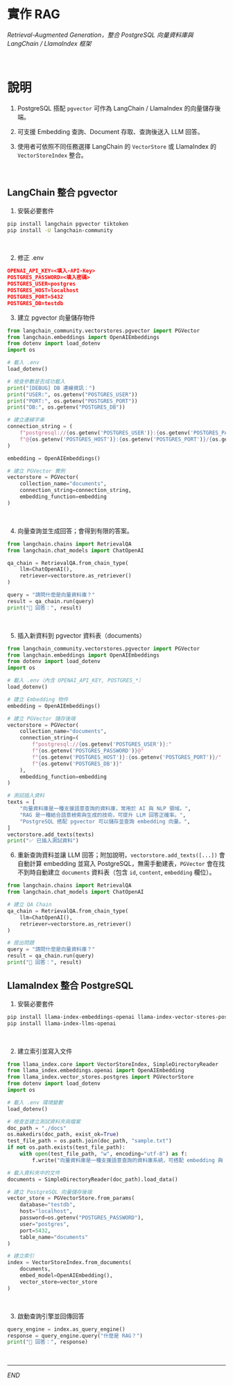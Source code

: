 # 實作 RAG

_Retrieval-Augmented Generation，整合 PostgreSQL 向量資料庫與 LangChain / LlamaIndex 框架_

<br>

# 說明

1. PostgreSQL 搭配 `pgvector` 可作為 LangChain / LlamaIndex 的向量儲存後端。

2. 可支援 Embedding 查詢、Document 存取、查詢後送入 LLM 回答。

3. 使用者可依照不同任務選擇 LangChain 的 `VectorStore` 或 LlamaIndex 的 `VectorStoreIndex` 整合。

<br>

## LangChain 整合 pgvector

1. 安裝必要套件

```bash
pip install langchain pgvector tiktoken
pip install -U langchain-community
```

<br>

2. 修正 .env

```json
OPENAI_API_KEY=<填入-API-Key>
POSTGRES_PASSWORD=<填入密碼>
POSTGRES_USER=postgres
POSTGRES_HOST=localhost
POSTGRES_PORT=5432
POSTGRES_DB=testdb
```

3. 建立 pgvector 向量儲存物件

```python
from langchain_community.vectorstores.pgvector import PGVector
from langchain.embeddings import OpenAIEmbeddings
from dotenv import load_dotenv
import os

# 載入 .env
load_dotenv()

# 檢查參數是否成功載入
print("[DEBUG] DB 連線資訊：")
print("USER:", os.getenv("POSTGRES_USER"))
print("PORT:", os.getenv("POSTGRES_PORT"))
print("DB:", os.getenv("POSTGRES_DB"))

# 建立連線字串
connection_string = (
    f"postgresql://{os.getenv('POSTGRES_USER')}:{os.getenv('POSTGRES_PASSWORD')}"
    f"@{os.getenv('POSTGRES_HOST')}:{os.getenv('POSTGRES_PORT')}/{os.getenv('POSTGRES_DB')}"
)

embedding = OpenAIEmbeddings()

# 建立 PGVector 實例
vectorstore = PGVector(
    collection_name="documents",
    connection_string=connection_string,
    embedding_function=embedding
)
```

<br>

4. 向量查詢並生成回答；會得到有限的答案。

```python
from langchain.chains import RetrievalQA
from langchain.chat_models import ChatOpenAI

qa_chain = RetrievalQA.from_chain_type(
    llm=ChatOpenAI(),
    retriever=vectorstore.as_retriever()
)

query = "請問什麼是向量資料庫？"
result = qa_chain.run(query)
print("🤖 回答：", result)
```

<br>

5. 插入新資料到 pgvector 資料表（documents）

```python
from langchain_community.vectorstores.pgvector import PGVector
from langchain.embeddings import OpenAIEmbeddings
from dotenv import load_dotenv
import os

# 載入 .env（內含 OPENAI_API_KEY, POSTGRES_*）
load_dotenv()

# 建立 Embedding 物件
embedding = OpenAIEmbeddings()

# 建立 PGVector 儲存後端
vectorstore = PGVector(
    collection_name="documents",
    connection_string=(
        f"postgresql://{os.getenv('POSTGRES_USER')}:"
        f"{os.getenv('POSTGRES_PASSWORD')}@"
        f"{os.getenv('POSTGRES_HOST')}:{os.getenv('POSTGRES_PORT')}/"
        f"{os.getenv('POSTGRES_DB')}"
    ),
    embedding_function=embedding
)

# 測試插入資料
texts = [
    "向量資料庫是一種支援語意查詢的資料庫，常用於 AI 與 NLP 領域。",
    "RAG 是一種結合語意檢索與生成的技術，可提升 LLM 回答正確率。",
    "PostgreSQL 搭配 pgvector 可以儲存並查詢 embedding 向量。",
]
vectorstore.add_texts(texts)
print("✅ 已插入測試資料")
```



6. 重新查詢資料並讓 LLM 回答；附加說明，`vectorstore.add_texts([...])` 會自動計算 embedding 並寫入 PostgreSQL，無需手動建表，`PGVector` 會在找不到時自動建立 `documents` 資料表（包含 `id`, `content`, `embedding` 欄位）。

```python
from langchain.chains import RetrievalQA
from langchain.chat_models import ChatOpenAI

# 建立 QA Chain
qa_chain = RetrievalQA.from_chain_type(
    llm=ChatOpenAI(),
    retriever=vectorstore.as_retriever()
)

# 提出問題
query = "請問什麼是向量資料庫？"
result = qa_chain.run(query)
print("🤖 回答：", result)
```


## LlamaIndex 整合 PostgreSQL

1. 安裝必要套件

```bash
pip install llama-index-embeddings-openai llama-index-vector-stores-postgres
pip install llama-index-llms-openai
```

<br>

2. 建立索引並寫入文件

```python
from llama_index.core import VectorStoreIndex, SimpleDirectoryReader
from llama_index.embeddings.openai import OpenAIEmbedding
from llama_index.vector_stores.postgres import PGVectorStore
from dotenv import load_dotenv
import os

# 載入 .env 環境變數
load_dotenv()

# 檢查並建立測試資料夾與檔案
doc_path = "./docs"
os.makedirs(doc_path, exist_ok=True)
test_file_path = os.path.join(doc_path, "sample.txt")
if not os.path.exists(test_file_path):
    with open(test_file_path, "w", encoding="utf-8") as f:
        f.write("向量資料庫是一種支援語意查詢的資料庫系統，可搭配 embedding 與 LLM 回答問題。")

# 載入資料夾中的文件
documents = SimpleDirectoryReader(doc_path).load_data()

# 建立 PostgreSQL 向量儲存後端
vector_store = PGVectorStore.from_params(
    database="testdb",
    host="localhost",
    password=os.getenv("POSTGRES_PASSWORD"),
    user="postgres",
    port=5432,
    table_name="documents"
)

# 建立索引
index = VectorStoreIndex.from_documents(
    documents,
    embed_model=OpenAIEmbedding(),
    vector_store=vector_store
)
```

<br>

3. 啟動查詢引擎並回傳回答

```python
query_engine = index.as_query_engine()
response = query_engine.query("什麼是 RAG？")
print("🤖 回答：", response)
```

<br>

___

_END_
